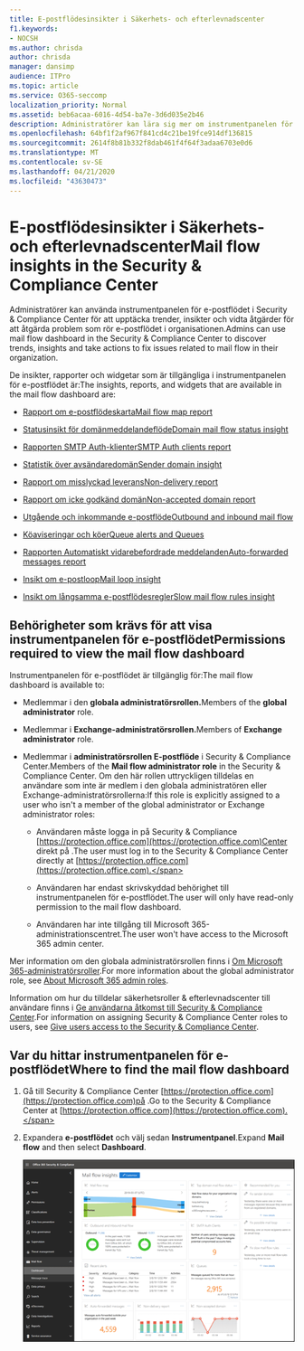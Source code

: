 ```yaml
---
title: E-postflödesinsikter i Säkerhets- och efterlevnadscenter
f1.keywords:
- NOCSH
ms.author: chrisda
author: chrisda
manager: dansimp
audience: ITPro
ms.topic: article
ms.service: O365-seccomp
localization_priority: Normal
ms.assetid: beb6acaa-6016-4d54-ba7e-3d6d035e2b46
description: Administratörer kan lära sig mer om instrumentpanelen för e-postflödet i Security & Compliance Center.
ms.openlocfilehash: 64bf1f2af967f841cd4c21be19fce914df136815
ms.sourcegitcommit: 2614f8b81b332f8dab461f4f64f3adaa6703e0d6
ms.translationtype: MT
ms.contentlocale: sv-SE
ms.lasthandoff: 04/21/2020
ms.locfileid: "43630473"
---
```

# <a name="mail-flow-insights-in-the-security--compliance-center"></a><span data-ttu-id="11727-103">E-postflödesinsikter i Säkerhets- och efterlevnadscenter</span><span class="sxs-lookup"><span data-stu-id="11727-103">Mail flow insights in the Security & Compliance Center</span></span>

<span data-ttu-id="11727-104">Administratörer kan använda instrumentpanelen för e-postflödet i Security & Compliance Center för att upptäcka trender, insikter och vidta åtgärder för att åtgärda problem som rör e-postflödet i organisationen.</span><span class="sxs-lookup"><span data-stu-id="11727-104">Admins can use mail flow dashboard in the Security & Compliance Center to discover trends, insights and take actions to fix issues related to mail flow in their organization.</span></span>

<span data-ttu-id="11727-105">De insikter, rapporter och widgetar som är tillgängliga i instrumentpanelen för e-postflödet är:</span><span class="sxs-lookup"><span data-stu-id="11727-105">The insights, reports, and widgets that are available in the mail flow dashboard are:</span></span>

- [<span data-ttu-id="11727-106">Rapport om e-postflödeskarta</span><span class="sxs-lookup"><span data-stu-id="11727-106">Mail flow map report</span></span>](mfi-mail-flow-map-report.md)

- [<span data-ttu-id="11727-107">Statusinsikt för domänmeddelandeflöde</span><span class="sxs-lookup"><span data-stu-id="11727-107">Domain mail flow status insight</span></span>](mfi-domain-mail-flow-status-insight.md)

- [<span data-ttu-id="11727-108">Rapporten SMTP Auth-klienter</span><span class="sxs-lookup"><span data-stu-id="11727-108">SMTP Auth clients report</span></span>](mfi-smtp-auth-clients-report.md)

- [<span data-ttu-id="11727-109">Statistik över avsändaredomän</span><span class="sxs-lookup"><span data-stu-id="11727-109">Sender domain insight</span></span>](mfi-sender-domain-insight.md)

- [<span data-ttu-id="11727-110">Rapport om misslyckad leverans</span><span class="sxs-lookup"><span data-stu-id="11727-110">Non-delivery report</span></span>](mfi-non-delivery-report.md)

- [<span data-ttu-id="11727-111">Rapport om icke godkänd domän</span><span class="sxs-lookup"><span data-stu-id="11727-111">Non-accepted domain report</span></span>](mfi-non-accepted-domain-report.md)

- [<span data-ttu-id="11727-112">Utgående och inkommande e-postflöde</span><span class="sxs-lookup"><span data-stu-id="11727-112">Outbound and inbound mail flow</span></span>](mfi-outbound-and-inbound-mail-flow.md)

- [<span data-ttu-id="11727-113">Köaviseringar och köer</span><span class="sxs-lookup"><span data-stu-id="11727-113">Queue alerts and Queues</span></span>](mfi-queue-alerts-and-queues.md)

- [<span data-ttu-id="11727-114">Rapporten Automatiskt vidarebefordrade meddelanden</span><span class="sxs-lookup"><span data-stu-id="11727-114">Auto-forwarded messages report</span></span>](mfi-auto-forwarded-messages-report.md)

- [<span data-ttu-id="11727-115">Insikt om e-postloop</span><span class="sxs-lookup"><span data-stu-id="11727-115">Mail loop insight</span></span>](mfi-mail-loop-insight.md)

- [<span data-ttu-id="11727-116">Insikt om långsamma e-postflödesregler</span><span class="sxs-lookup"><span data-stu-id="11727-116">Slow mail flow rules insight</span></span>](mfi-slow-mail-flow-rules-insight.md)

## <a name="permissions-required-to-view-the-mail-flow-dashboard"></a><span data-ttu-id="11727-117">Behörigheter som krävs för att visa instrumentpanelen för e-postflödet</span><span class="sxs-lookup"><span data-stu-id="11727-117">Permissions required to view the mail flow dashboard</span></span>

<span data-ttu-id="11727-118">Instrumentpanelen för e-postflödet är tillgänglig för:</span><span class="sxs-lookup"><span data-stu-id="11727-118">The mail flow dashboard is available to:</span></span>

- <span data-ttu-id="11727-119">Medlemmar i den **globala administratörsrollen.**</span><span class="sxs-lookup"><span data-stu-id="11727-119">Members of the **global administrator** role.</span></span>

- <span data-ttu-id="11727-120">Medlemmar i **Exchange-administratörsrollen.**</span><span class="sxs-lookup"><span data-stu-id="11727-120">Members of **Exchange administrator** role.</span></span>

- <span data-ttu-id="11727-121">Medlemmar i **administratörsrollen E-postflöde** i Security & Compliance Center.</span><span class="sxs-lookup"><span data-stu-id="11727-121">Members of the **Mail flow administrator role** in the Security & Compliance Center.</span></span> <span data-ttu-id="11727-122">Om den här rollen uttryckligen tilldelas en användare som inte är medlem i den globala administratören eller Exchange-administratörsrollerna:</span><span class="sxs-lookup"><span data-stu-id="11727-122">If this role is explicitly assigned to a user who isn't a member of the global administrator or Exchange administrator roles:</span></span>

  - <span data-ttu-id="11727-123">Användaren måste logga in på Security & Compliance [https://protection.office.com](https://protection.office.com)Center direkt på .</span><span class="sxs-lookup"><span data-stu-id="11727-123">The user must log in to the Security & Compliance Center directly at [https://protection.office.com](https://protection.office.com).</span></span>

  - <span data-ttu-id="11727-124">Användaren har endast skrivskyddad behörighet till instrumentpanelen för e-postflödet.</span><span class="sxs-lookup"><span data-stu-id="11727-124">The user will only have read-only permission to the mail flow dashboard.</span></span>

  - <span data-ttu-id="11727-125">Användaren har inte tillgång till Microsoft 365-administrationscentret.</span><span class="sxs-lookup"><span data-stu-id="11727-125">The user won't have access to the Microsoft 365 admin center.</span></span>

<span data-ttu-id="11727-126">Mer information om den globala administratörsrollen finns i [Om Microsoft 365-administratörsroller](https://docs.microsoft.com/office365/admin/add-users/about-admin-roles).</span><span class="sxs-lookup"><span data-stu-id="11727-126">For more information about the global administrator role, see [About Microsoft 365 admin roles](https://docs.microsoft.com/office365/admin/add-users/about-admin-roles).</span></span>

<span data-ttu-id="11727-127">Information om hur du tilldelar säkerhetsroller & efterlevnadscenter till användare finns i [Ge användarna åtkomst till Security & Compliance Center](grant-access-to-the-security-and-compliance-center.md).</span><span class="sxs-lookup"><span data-stu-id="11727-127">For information on assigning Security & Compliance Center roles to users, see [Give users access to the Security & Compliance Center](grant-access-to-the-security-and-compliance-center.md).</span></span>

## <a name="where-to-find-the-mail-flow-dashboard"></a><span data-ttu-id="11727-128">Var du hittar instrumentpanelen för e-postflödet</span><span class="sxs-lookup"><span data-stu-id="11727-128">Where to find the mail flow dashboard</span></span>

1. <span data-ttu-id="11727-129">Gå till Security & Compliance Center [https://protection.office.com](https://protection.office.com)på .</span><span class="sxs-lookup"><span data-stu-id="11727-129">Go to the Security & Compliance Center at [https://protection.office.com](https://protection.office.com).</span></span>

2. <span data-ttu-id="11727-130">Expandera **e-postflödet** och välj sedan **Instrumentpanel**.</span><span class="sxs-lookup"><span data-stu-id="11727-130">Expand **Mail flow** and then select **Dashboard**.</span></span>

   ![Instrumentpanelen för e-postflödet i Säkerhets- & Compliance Center](../../media/mail-flow-dashboard-v2.png)
